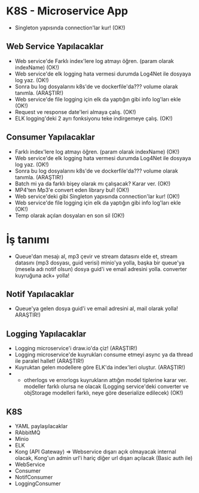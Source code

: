 # K8S - Microservice App

- Singleton yapısında connection'lar kur! (OK!)

## Web Service Yapılacaklar

- Web service'de Farklı index'lere log atmayı öğren. (param olarak indexName) (OK!)
- Web service'de elk logging hata vermesi durumda Log4Net ile dosyaya log yaz. (OK!)
- Sonra bu log dosyalarını k8s'de ve dockerfile'da??? volume olarak tanımla. (ARAŞTIR!)
- Web service'de file logging için elk da yaptığın gibi info log'ları ekle (OK!)
- Request ve response date'leri almaya çalış. (OK!)
- ELK logging'deki 2 ayrı fonksiyonu teke indirgemeye çalış. (OK!)

## Consumer Yapılacaklar

- Farklı index'lere log atmayı öğren. (param olarak indexName) (OK!)
- Web service'de elk logging hata vermesi durumda Log4Net ile dosyaya log yaz. (OK!)
- Sonra bu log dosyalarını k8s'de ve dockerfile'da??? volume olarak tanımla. (ARAŞTIR!)
- Batch mi ya da farklı bişey olarak mı çalışacak? Karar ver. (OK!)
- MP4'ten Mp3'e convert eden library bul! (OK!)
- Web service'deki gibi Singleton yapısında connection'lar kur! (OK!)
- Web service'de file logging için elk da yaptığın gibi info log'ları ekle (OK!)
- Temp olarak açılan dosyaları en son sil (OK!)

# İş tanımı

- Queue'dan mesajı al, mp3 çevir ve stream datasını elde et, stream datasını (mp3 dosyası, guid verisi) minio'ya yolla, başka bir queue'ya (mesela adı notif olsun) dosya guid'i ve email adresini yolla. converter kuyruğuna ack+ yolla!

## Notif Yapılacaklar

- Queue'ya gelen dosya guid'i ve email adresini al, mail olarak yolla! ARAŞTIR!)

## Logging Yapılacaklar

- Logging microservice'i draw.io'da çiz! (ARAŞTIR!)
- Logging microservice'de kuyrukları consume etmeyi async ya da thread ile paralel hallet! (ARAŞTIR!)
- Kuyruktan gelen modellere göre ELK'da index'leri oluştur. (ARAŞTIR!)
- - otherlogs ve errorlogs kuyrukların attığın model tiplerine karar ver. modeller farklı olursa ne olacak (Logging service'deki converter ve objStorage modelleri farklı, neye göre deserialize edilecek) (OK!)

## K8S

- YAML paylaşılacaklar
- RAbbitMQ
- Minio
- ELK
- Kong (API Gateway) => Webservice dışarı açık olmayacak internal olacak, Kong'un admin url'i hariç diğer url dışarı açılacak (Basic auth ile)
- WebService
- Consumer
- NotifConsumer
- LoggingConsumer
